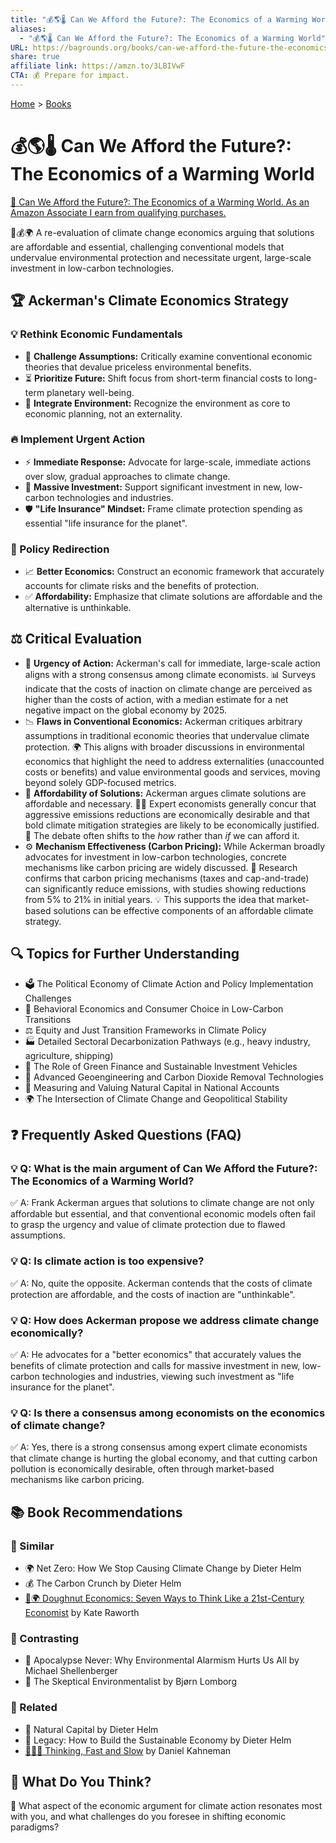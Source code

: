 ```yaml
---
title: "💰🌎🌡️ Can We Afford the Future?: The Economics of a Warming World"
aliases:
  - "💰🌎🌡️ Can We Afford the Future?: The Economics of a Warming World"
URL: https://bagrounds.org/books/can-we-afford-the-future-the-economics-of-a-warming-world
share: true
affiliate link: https://amzn.to/3LBIVwF
CTA: 💰 Prepare for impact.
---
```

[Home](../index.md) > [Books](./index.md)  
# 💰🌎🌡️ Can We Afford the Future?: The Economics of a Warming World  
[🛒 Can We Afford the Future?: The Economics of a Warming World. As an Amazon Associate I earn from qualifying purchases.](https://amzn.to/3LBIVwF)  
  
🌱💰🌍 A re-evaluation of climate change economics arguing that solutions are affordable and essential, challenging conventional models that undervalue environmental protection and necessitate urgent, large-scale investment in low-carbon technologies.  
  
## 🏆 Ackerman's Climate Economics Strategy  
  
### 💡 Rethink Economic Fundamentals  
* 🤔 **Challenge Assumptions:** Critically examine conventional economic theories that devalue priceless environmental benefits.  
* ⏳ **Prioritize Future:** Shift focus from short-term financial costs to long-term planetary well-being.  
* 🌳 **Integrate Environment:** Recognize the environment as core to economic planning, not an externality.  
  
### 🔥 Implement Urgent Action  
* ⚡ **Immediate Response:** Advocate for large-scale, immediate actions over slow, gradual approaches to climate change.  
* 💸 **Massive Investment:** Support significant investment in new, low-carbon technologies and industries.  
* 🛡️ **"Life Insurance" Mindset:** Frame climate protection spending as essential "life insurance for the planet".  
  
### 🚦 Policy Redirection  
* 📈 **Better Economics:** Construct an economic framework that accurately accounts for climate risks and the benefits of protection.  
* ✅ **Affordability:** Emphasize that climate solutions are affordable and the alternative is unthinkable.  
  
## ⚖️ Critical Evaluation  
  
* 🚨 **Urgency of Action:** Ackerman's call for immediate, large-scale action aligns with a strong consensus among climate economists. 📊 Surveys indicate that the costs of inaction on climate change are perceived as higher than the costs of action, with a median estimate for a net negative impact on the global economy by 2025.  
* 📉 **Flaws in Conventional Economics:** Ackerman critiques arbitrary assumptions in traditional economic theories that undervalue climate protection. 🌍 This aligns with broader discussions in environmental economics that highlight the need to address externalities (unaccounted costs or benefits) and value environmental goods and services, moving beyond solely GDP-focused metrics.  
* 🤝 **Affordability of Solutions:** Ackerman argues climate solutions are affordable and necessary. 🧑‍💼 Expert economists generally concur that aggressive emissions reductions are economically desirable and that bold climate mitigation strategies are likely to be economically justified. 🤔 The debate often shifts to the *how* rather than *if* we can afford it.  
* ⚙️ **Mechanism Effectiveness (Carbon Pricing):** While Ackerman broadly advocates for investment in low-carbon technologies, concrete mechanisms like carbon pricing are widely discussed. 🧾 Research confirms that carbon pricing mechanisms (taxes and cap-and-trade) can significantly reduce emissions, with studies showing reductions from 5% to 21% in initial years. 💡 This supports the idea that market-based solutions can be effective components of an affordable climate strategy.  
  
## 🔍 Topics for Further Understanding  
  
* 🗳️ The Political Economy of Climate Action and Policy Implementation Challenges  
* 🧠 Behavioral Economics and Consumer Choice in Low-Carbon Transitions  
* ⚖️ Equity and Just Transition Frameworks in Climate Policy  
* 🏭 Detailed Sectoral Decarbonization Pathways (e.g., heavy industry, agriculture, shipping)  
* 🌱 The Role of Green Finance and Sustainable Investment Vehicles  
* 🧪 Advanced Geoengineering and Carbon Dioxide Removal Technologies  
* 🌳 Measuring and Valuing Natural Capital in National Accounts  
* 🌍 The Intersection of Climate Change and Geopolitical Stability  
  
## ❓ Frequently Asked Questions (FAQ)  
  
### 💡 Q: What is the main argument of Can We Afford the Future?: The Economics of a Warming World?  
✅ A: Frank Ackerman argues that solutions to climate change are not only affordable but essential, and that conventional economic models often fail to grasp the urgency and value of climate protection due to flawed assumptions.  
  
### 💡 Q: Is climate action is too expensive?  
✅ A: No, quite the opposite. Ackerman contends that the costs of climate protection are affordable, and the costs of inaction are "unthinkable".  
  
### 💡 Q: How does Ackerman propose we address climate change economically?  
✅ A: He advocates for a "better economics" that accurately values the benefits of climate protection and calls for massive investment in new, low-carbon technologies and industries, viewing such investment as "life insurance for the planet".  
  
### 💡 Q: Is there a consensus among economists on the economics of climate change?  
✅ A: Yes, there is a strong consensus among expert climate economists that climate change is hurting the global economy, and that cutting carbon pollution is economically desirable, often through market-based mechanisms like carbon pricing.  
  
## 📚 Book Recommendations  
  
### 📖 Similar  
* 🌍 Net Zero: How We Stop Causing Climate Change by Dieter Helm  
* 💰 The Carbon Crunch by Dieter Helm  
* [🍩🌍 Doughnut Economics: Seven Ways to Think Like a 21st-Century Economist](./doughnut-economics-seven-ways-to-think-like-a-21st-century-economist.md) by Kate Raworth  
  
### 📖 Contrasting  
* 🚨 Apocalypse Never: Why Environmental Alarmism Hurts Us All by Michael Shellenberger  
* 🤔 The Skeptical Environmentalist by Bjørn Lomborg  
  
### 📖 Related  
* 🌳 Natural Capital by Dieter Helm  
* 🌱 Legacy: How to Build the Sustainable Economy by Dieter Helm  
* [🤔🐇🐢 Thinking, Fast and Slow](./thinking-fast-and-slow.md) by Daniel Kahneman  
  
## 🫵 What Do You Think?  
🤔 What aspect of the economic argument for climate action resonates most with you, and what challenges do you foresee in shifting economic paradigms?